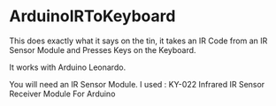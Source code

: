 # ArduinoIRToKeyboard

This does exactly what it says on the tin, it takes an IR Code from an IR Sensor Module and Presses Keys on the Keyboard.  

It works with Arduino Leonardo.

You will need an IR Sensor Module.  I used : KY-022 Infrared IR Sensor Receiver Module For Arduino

